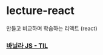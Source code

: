 # lecture-react
만들고 비교하며 학습하는 리액트 (react)

### [바닐라 JS - TIL](https://velog.io/@gil0127/%EB%B0%94%EB%8B%90%EB%9D%BC-JS%EB%A1%9C-%EB%A7%8C%EB%93%A4%EA%B8%B0)

